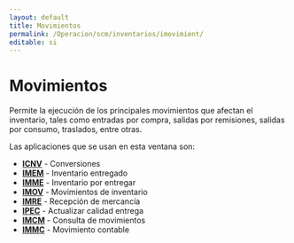 ```yaml
---
layout: default
title: Movimientos
permalink: /Operacion/scm/inventarios/imovimient/
editable: si
---
```


# Movimientos  

Permite la ejecución de los principales movimientos que afectan el inventario, tales como entradas por compra, salidas por remisiones, salidas por consumo, traslados, entre otras.  

Las aplicaciones que se usan en esta ventana son:  

* [**ICNV**](http://docs.oasiscom.com/Operacion/scm/inventarios/imovimient/icnv) - Conversiones
* [**IMEM**](http://docs.oasiscom.com/Operacion/scm/inventarios/imovimient/imem) - Inventario entregado
* [**IMME**](http://docs.oasiscom.com/Operacion/scm/inventarios/imovimient/imme) - Inventario por entregar
* [**IMOV**](http://docs.oasiscom.com/Operacion/scm/inventarios/imovimient/imov) - Movimientos de inventario
* [**IMRE**](http://docs.oasiscom.com/Operacion/scm/inventarios/imovimient/imre) - Recepción de mercancía
* [**IPEC**](http://docs.oasiscom.com/Operacion/scm/inventarios/imovimient/ipec) - Actualizar calidad entrega
* [**IMCM**](http://docs.oasiscom.com/Operacion/scm/inventarios/imovimient/imcm) - Consulta de movimientos
* [**IMMC**](http://docs.oasiscom.com/Operacion/scm/inventarios/imovimient/immc) - Movimiento contable

